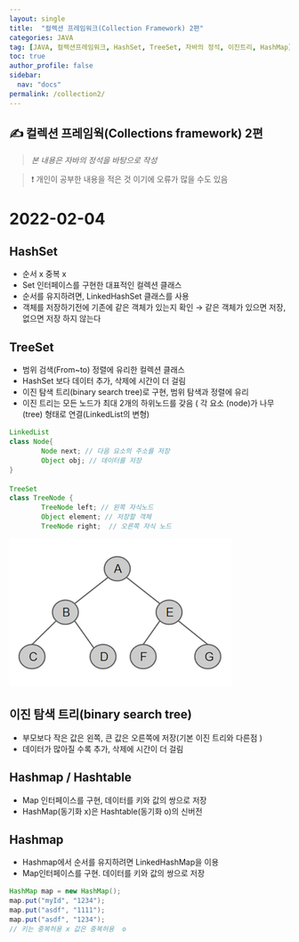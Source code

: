 ```yaml
---
layout: single
title:  "컬렉션 프레임워크(Collection Framework) 2편"
categories: JAVA 
tag: [JAVA, 컬렉션프레임워크, HashSet, TreeSet, 자바의 정석, 이진트리, HashMap]
toc: true
author_profile: false
sidebar:
  nav: "docs"
permalink: /collection2/
---
```



## ✍ 컬렉션 프레임웍(Collections framework) 2편 

<!--Quote-->
> *본 내용은 자바의 정석을 바탕으로 작성*  

> ❗ 개인이 공부한 내용을 적은 것 이기에 오류가 많을 수도 있음
 
# 2022-02-04

## HashSet

- 순서 x 중복 x
- Set 인터페이스를 구현한 대표적인 컬렉션 클래스
- 순서를 유지하려면, LinkedHashSet 클래스를 사용
- 객체를 저장하기전에 기존에 같은 객체가 있는지 확인 → 같은 객체가 있으면 저장, 없으면 저장 하지 않는다

## TreeSet

- 범위 검색(From~to) 정렬에 유리한 컬렉션 클래스
- HashSet 보다 데이터 추가, 삭제에 시간이 더 걸림
- 이진 탐색 트리(binary search tree)로 구현, 범위 탐색과 정렬에 유리
- 이진 트리는 모든 노드가 최대 2개의 하위노드를 갖음  ( 각 요소 (node)가 나무(tree) 형태로 연결(LinkedList의 변형)

```java
LinkedList
class Node{
		Node next; // 다음 요소의 주소를 저장
		Object obj; // 데이터를 저장
}

TreeSet
class TreeNode {
		TreeNode left; // 왼쪽 자식노드 
		Object element; // 저장할 객체 
		TreeNode right;  // 오른쪽 자식 노드 
```

![이진트리.png](/assets/images/posts/2022-02-04/이진트리.png)

## 이진 탐색 트리(binary search tree)

- 부모보다 작은 값은 왼쪽, 큰 값은 오른쪽에 저장(기본 이진 트리와 다른점 )
- 데이터가 많아질 수록 추가, 삭제에 시간이 더 걸림

## Hashmap / Hashtable

- Map 인터페이스를 구현, 데이터를 키와 값의 쌍으로 저장
- HashMap(동기화 x)은 Hashtable(동기화 o)의 신버전

## Hashmap

- Hashmap에서 순서를 유지하려면 LinkedHashMap을 이용
- Map인터페이스를 구현. 데이터를 키와 값의 쌍으로 저장

```java
HashMap map = new HashMap();
map.put("myId", "1234");
map.put("asdf", "1111");
map.put("asdf", "1234");
// 키는 중복허용 x 값은 중복허용  o
```